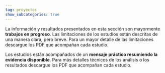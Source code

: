 ```yaml
---
tag: proyectos
show_subcategories: true
---
```


La información y resultados presentados en esta sección son mayormente **trabajos en progreso**. Las limitaciones de los estudios están descritas de una manera clara, pero breve. Para un mayor detalle de las limitaciones descargue los PDF que acompañan cada estudio.

Los estudios están acompañados de un **mensaje práctico resumiendo la evidencia disponible**. Para más detalles técnicos de los análisis o los resultados descargue los PDF que acompañan cada estudio.